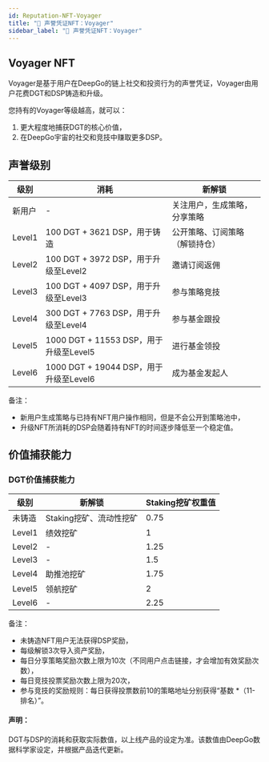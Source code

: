 ```yaml
---
id: Reputation-NFT-Voyager
title: "💠 声誉凭证NFT：Voyager"
sidebar_label: "💠 声誉凭证NFT：Voyager"
---
```


## Voyager NFT
Voyager是基于用户在DeepGo的链上社交和投资行为的声誉凭证，Voyager由用户花费DGT和DSP铸造和升级。

您持有的Voyager等级越高，就可以：
1. 更大程度地捕获DGT的核心价值，
2. 在DeepGo宇宙的社交和竞技中赚取更多DSP。

## 声誉级别
| **级别** | **消耗** | **新解锁** |
| --- | --- | --- |
| 新用户 | - | 关注用户，生成策略，分享策略 |
| Level1 | 100 DGT + 3621 DSP，用于铸造 | 公开策略、订阅策略（解锁持仓） |
| Level2 | 100 DGT + 3972 DSP，用于升级至Level2 | 邀请订阅返佣 |
| Level3 | 100 DGT + 4097 DSP，用于升级至Level3 | 参与策略竞技 |
| Level4 | 300 DGT + 7763 DSP，用于升级至Level4 | 参与基金跟投 |
| Level5 | 1000 DGT + 11553 DSP，用于升级至Level5 | 进行基金领投 |
| Level6 | 1000 DGT + 19044 DSP，用于升级至Level6 | 成为基金发起人 |

备注：
- 新用户生成策略与已持有NFT用户操作相同，但是不会公开到策略池中，
- 升级NFT所消耗的DSP会随着持有NFT的时间逐步降低至一个稳定值。

## 价值捕获能力

### DGT价值捕获能力

| **级别** | **新解锁** | **Staking挖矿权重值** |
| --- | --- | --- |
| 未铸造 |Staking挖矿、流动性挖矿| 0.75 | 
| Level1 |绩效挖矿 | 1 | 
| Level2 | - | 1.25 |
| Level3 | - |1.5 |
| Level4 |助推池挖矿 | 1.75 | 
| Level5 |领航挖矿 | 2 | 
| Level6 | - |2.25 | 

备注：
- 未铸造NFT用户无法获得DSP奖励，
- 每级解锁3次导入资产奖励，
- 每日分享策略奖励次数上限为10次（不同用户点击链接，才会增加有效奖励次数），
- 每日竞技投票奖励次数上限为20次，
- 参与竞技的奖励规则：每日获得投票数前10的策略地址分别获得“基数 *（11-排名）”。

#### 声明：
DGT与DSP的消耗和获取实际数值，以上线产品的设定为准。该数值由DeepGo数据科学家设定，并根据产品迭代更新。